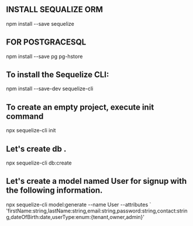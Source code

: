 
## INSTALL SEQUALIZE ORM
npm install --save sequelize

## FOR POSTGRACESQL
npm install --save pg pg-hstore

## To install the Sequelize CLI:
npm install --save-dev sequelize-cli

## To create an empty project, execute init command
npx sequelize-cli init

## Let's create db .
npx sequelize-cli db:create

## Let's create a model named User for signup with the following information.
npx sequelize-cli model:generate --name User --attributes `
'firstName:string,lastName:string,email:string,password:string,contact:string,dateOfBirth:date,userType:enum:{tenant,owner,admin}'
